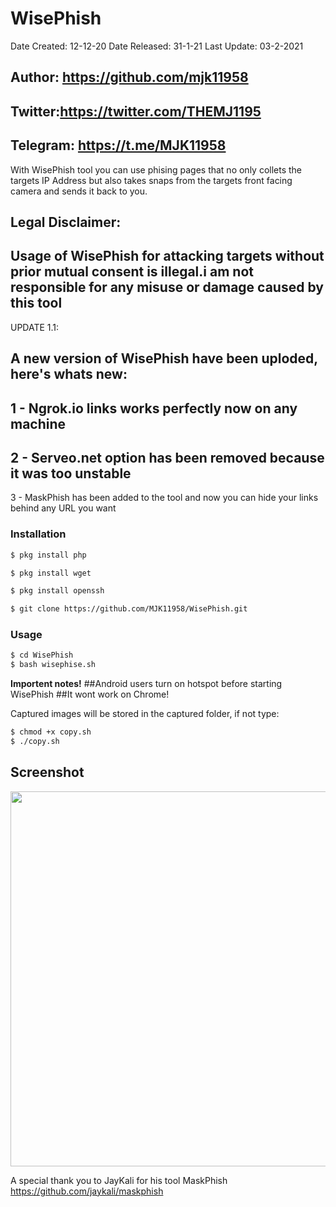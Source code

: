 # WisePhish

Date Created: 12-12-20
Date Released: 31-1-21
Last Update: 03-2-2021

## Author: https://github.com/mjk11958
## Twitter:https://twitter.com/THEMJ1195
## Telegram: https://t.me/MJK11958

With WisePhish tool you can use phising pages that no only collets the targets IP Address but also takes snaps from the targets front facing camera and sends it back to you.

## Legal Disclaimer:
## Usage of WisePhish for attacking targets without prior mutual consent is illegal.i am not responsible for any misuse or damage caused by this tool


 UPDATE 1.1:
 ## A new version of WisePhish have been uploded, here's whats new:
 1 - Ngrok.io links works perfectly now on any machine
 --
 2 - Serveo.net option has been removed because it was too unstable
 --
 3 - MaskPhish has been added to the tool and now you can hide your links behind any URL you want
 
 <h3>Installation</h3>
 
```bash
$ pkg install php
```

```bash
$ pkg install wget
```

```bash
$ pkg install openssh
```

```bash
$ git clone https://github.com/MJK11958/WisePhish.git
```

<h3>Usage</h3>

```bash
$ cd WisePhish
$ bash wisephise.sh
 ```
 
 **Importent notes!**
 ##Android users turn on hotspot before starting WisePhish
 ##It wont work on Chrome!

Captured images will be stored in the captured folder, if not type:

```bash
$ chmod +x copy.sh
$ ./copy.sh
```
## Screenshot
<p align="center">
	<img src="https://imgur.com/a/p6TTf36" width="600px">
</p>

A special thank you to JayKali for his tool MaskPhish
https://github.com/jaykali/maskphish